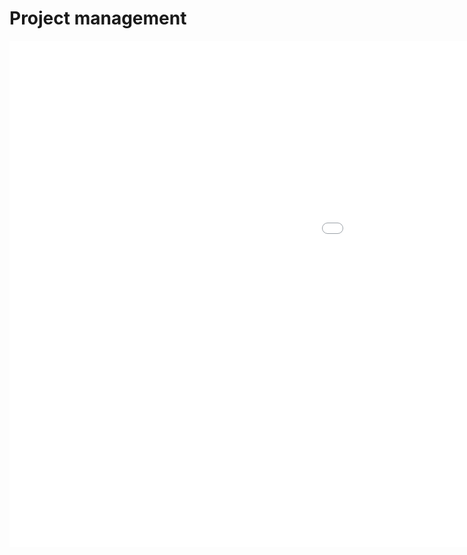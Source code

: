 Project management
===

<iframe src="./VisDbstrWdbe2.html" width="1600" height="810" frameborder="0" scrolling="no"></iframe>
